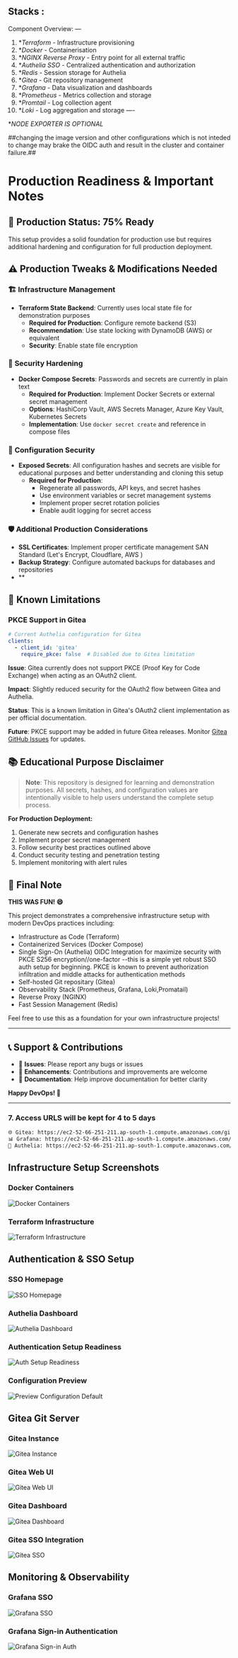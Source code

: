 
##  

 ## Stacks :

Component Overview:
—
1. **Terraform* - Infrastructure provisioning
2. **Docker* - Containerisation
3. **NGINX Reverse Proxy* - Entry point for all external traffic
4. **Authelia SSO* - Centralized authentication and authorization
5. **Redis* - Session storage for Authelia
6. **Gitea* - Git repository management
7. **Grafana* - Data visualization and dashboards
8. **Prometheus* - Metrics collection and storage
9. **Promtail* - Log collection agent
10. **Loki* - Log aggregation and storage
—-

**NODE EXPORTER IS OPTIONAL*

   ##changing the image version and  other configurations which is not inteded to change may brake the OIDC auth and  result in  the cluster and container failure.##

# Production Readiness & Important Notes

## 🚀 **Production Status: 75% Ready**

This setup provides a solid foundation for production use but requires additional hardening and configuration for full production deployment.

## ⚠️ **Production Tweaks & Modifications Needed**

### 🏗️ **Infrastructure Management**
- **Terraform State Backend**: Currently uses local state file for demonstration purposes
  - **Required for Production**: Configure remote backend (S3)
  - **Recommendation**: Use state locking with DynamoDB (AWS) or equivalent
  - **Security**: Enable state file encryption

### 🔐 **Security Hardening**
- **Docker Compose Secrets**: Passwords and secrets are currently in plain text
  - **Required for Production**: Implement Docker Secrets or external secret management
  - **Options**: HashiCorp Vault, AWS Secrets Manager, Azure Key Vault, Kubernetes Secrets
  - **Implementation**: Use `docker secret create` and reference in compose files

### 🔑 **Configuration Security**
- **Exposed Secrets**: All configuration hashes and secrets are visible for educational purposes and better understanding and cloning this setup 
  - **Required for Production**: 
    - Regenerate all passwords, API keys, and secret hashes
    - Use environment variables or secret management systems
    - Implement proper secret rotation policies
    - Enable audit logging for secret access

### 🛡️ **Additional Production Considerations**
- **SSL Certificates**: Implement proper certificate management SAN Standard (Let's Encrypt, Cloudflare, AWS )
- **Backup Strategy**: Configure automated backups for databases and repositories
- **

## 🔧 **Known Limitations**

### PKCE Support in Gitea
```yaml
# Current Authelia configuration for Gitea
clients:
  - client_id: 'gitea'
    require_pkce: false  # Disabled due to Gitea limitation
```

**Issue**: Gitea currently does not support PKCE (Proof Key for Code Exchange) when acting as an OAuth2 client.

**Impact**: Slightly reduced security for the OAuth2 flow between Gitea and Authelia.

**Status**: This is a known limitation in Gitea's OAuth2 client implementation as per official documentation.

**Future**: PKCE support may be added in future Gitea releases. Monitor [Gitea GitHub Issues](https://github.com/go-gitea/gitea/issues) for updates.

## 📚 **Educational Purpose Disclaimer**

> **Note**: This repository is designed for learning and demonstration purposes. All secrets, hashes, and configuration values are intentionally visible to help users understand the complete setup process.

**For Production Deployment:**
1. Generate new secrets and configuration hashes
2. Implement proper secret management
3. Follow security best practices outlined above
4. Conduct security testing and penetration testing 
5. Implement monitoring  with alert rules 

## 🎉 **Final Note**

**THIS WAS FUN! 😄**

This project demonstrates a comprehensive infrastructure setup with modern DevOps practices including:
- Infrastructure as Code (Terraform)
- Containerized Services (Docker Compose)
- Single Sign-On (Authelia) OIDC Integration for maximize security with PKCE S256 encryption//one-factor --this is a simple yet robust SSO auth setup for beginning. PKCE is known to prevent authorization infiltration and middle attacks for authentication methods 
- Self-hosted Git repositary (Gitea)
- Observability Stack (Prometheus, Grafana, Loki,Promatail)
- Reverse Proxy (NGINX)
- Fast Session Management (Redis)

Feel free to use this as a foundation for your own infrastructure projects!

---

## 📞 **Support & Contributions**

- 🐛 **Issues**: Please report any bugs or issues
- 🚀 **Enhancements**: Contributions and improvements are welcome
- 📖 **Documentation**: Help improve documentation for better clarity

**Happy DevOps! 🚀**
 
 --- 
### 7. Access URLS will be kept for 4 to 5 days 
```bash
🌐 Gitea: https://ec2-52-66-251-211.ap-south-1.compute.amazonaws.com/gitea    ##admin/admin123
📊 Grafana: https://ec2-52-66-251-211.ap-south-1.compute.amazonaws.com/grafana   ##admin/admin123
🔐 Authelia: https://ec2-52-66-251-211.ap-south-1.compute.amazonaws.com/authelia/  
```


## Infrastructure Setup Screenshots

### Docker Containers
![Docker Containers](https://raw.githubusercontent.com/PrasadP744/sre-task/main/images/DOCKER%20containers.png)

### Terraform Infrastructure
![Terraform Infrastructure](https://raw.githubusercontent.com/PrasadP744/sre-task/main/images/Terraform-infra.png)

## Authentication & SSO Setup

### SSO Homepage
![SSO Homepage](https://raw.githubusercontent.com/PrasadP744/sre-task/main/images/SSO%20HOMEPAGE.png)

### Authelia Dashboard
![Authelia Dashboard](https://raw.githubusercontent.com/PrasadP744/sre-task/main/images/authelia%20dashboard.png)

### Authentication Setup Readiness
![Auth Setup Readiness](https://raw.githubusercontent.com/PrasadP744/sre-task/main/images/auth%20setup%20readyness.png)

### Configuration Preview
![Preview Configuration Default](https://raw.githubusercontent.com/PrasadP744/sre-task/main/images/Preview%20conf%20default%20.png)

## Gitea Git Server

### Gitea Instance
![Gitea Instance](https://raw.githubusercontent.com/PrasadP744/sre-task/main/images/gitea%20instance.png)

### Gitea Web UI
![Gitea Web UI](https://raw.githubusercontent.com/PrasadP744/sre-task/main/images/gitea%20WEBUI.png)

### Gitea Dashboard
![Gitea Dashboard](https://raw.githubusercontent.com/PrasadP744/sre-task/main/images/gitea%20dashboard.png)

### Gitea SSO Integration
![Gitea SSO](https://raw.githubusercontent.com/PrasadP744/sre-task/main/images/gitea%20SSO.png)

## Monitoring & Observability

### Grafana SSO
![Grafana SSO](https://raw.githubusercontent.com/PrasadP744/sre-task/main/images/GRAFANA%20SSO.png)

### Grafana Sign-in Authentication
![Grafana Sign-in Auth](https://raw.githubusercontent.com/PrasadP744/sre-task/main/images/grafana%20sign%20in%20auth%20.png)
 


